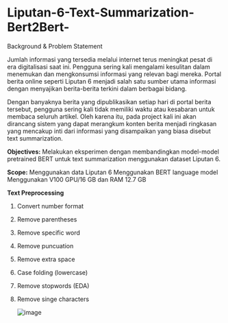 # Liputan-6-Text-Summarization-Bert2Bert-

Background & Problem Statement

Jumlah informasi yang tersedia melalui internet terus meningkat pesat di era digitalisasi saat ini. Pengguna sering kali mengalami kesulitan dalam menemukan dan mengkonsumsi informasi yang relevan bagi mereka. Portal berita online seperti Liputan 6 menjadi salah satu sumber utama informasi dengan menyajikan berita-berita terkini dalam berbagai bidang.

Dengan banyaknya berita yang dipublikasikan setiap hari di portal berita tersebut, pengguna sering kali tidak memiliki waktu atau kesabaran untuk membaca seluruh artikel. Oleh karena itu, pada project kali ini akan dirancang sistem yang dapat merangkum konten berita menjadi ringkasan yang mencakup inti dari informasi yang disampaikan yang biasa disebut text summarization.

**Objectives:**
Melakukan eksperimen dengan membandingkan model-model pretrained BERT untuk text summarization menggunakan dataset Liputan 6.

**Scope:**
Menggunakan data Liputan 6
Menggunakan BERT language model
Menggunakan V100 GPU/16 GB dan RAM 12.7 GB

**Text Preprocessing**
1. Convert number format
2. Remove parentheses
3. Remove specific word
4. Remove puncuation
5. Remove extra space
6. Case folding (lowercase)
7. Remove stopwords (EDA)
8. Remove singe characters

   ![image](https://github.com/AlfianAliM/Liputan-6-Text-Summarization-Bert2Bert-/assets/115053112/99ccbd9b-1dd3-4e58-a52e-acfb96048dd3)

